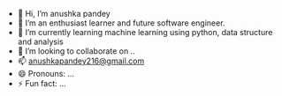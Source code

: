 - 👋 Hi, I’m anushka pandey
- 👀 I’m an enthusiast learner and future software engineer.
- 🌱 I’m currently learning machine learning using python, data structure and analysis
- 💞️ I’m looking to collaborate on ..
- 📫 anushkapandey216@gmail.com
- 😄 Pronouns: ...
- ⚡ Fun fact: ...

<!---
12anushkaa/12anushkaa is a ✨ special ✨ repository because its `README.md` (this file) appears on your GitHub profile.
You can click the Preview link to take a look at your changes.
--->
